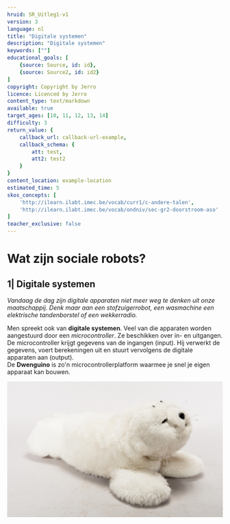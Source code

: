 ```yaml
---
hruid: SR_Uitleg1-v1
version: 3
language: nl
title: "Digitale systemen"
description: "Digitale systemen"
keywords: [""]
educational_goals: [
    {source: Source, id: id}, 
    {source: Source2, id: id2}
]
copyright: Copyright by Jerro
licence: Licenced by Jerro
content_type: text/markdown
available: true
target_ages: [10, 11, 12, 13, 14]
difficulty: 3
return_value: {
    callback_url: callback-url-example,
    callback_schema: {
        att: test,
        att2: test2
    }
}
content_location: example-location
estimated_time: 5
skos_concepts: [
    'http://ilearn.ilabt.imec.be/vocab/curr1/c-andere-talen', 
    'http://ilearn.ilabt.imec.be/vocab/ondniv/sec-gr2-doorstroom-aso'
]
teacher_exclusive: false
---
```


# Wat zijn sociale robots?
## 1| Digitale systemen

*Vandaag de dag zijn digitale apparaten niet meer weg te denken uit onze maatschappij. Denk maar aan een stofzuigerrobot, een wasmachine een elektrische tandenborstel of een wekkerradio.*

Men spreekt ook van **digitale systemen**. Veel van die apparaten worden aangestuurd door een *microcontroller*. Ze beschikken over in- en uitgangen.  
De microcontroller krijgt gegevens van de ingangen (input). Hij verwerkt de gegevens, voert berekeningen uit en stuurt vervolgens de digitale apparaten aan (output).  
De **Dwenguino** is zo'n microcontrollerplatform waarmee je snel je eigen apparaat kan bouwen.

![© Peter Häll](embed/paro.jpg "© Peter Häll")